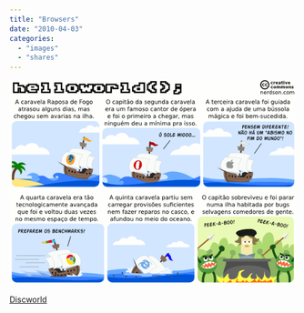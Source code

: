 ```yaml
---
title: "Browsers"
date: "2010-04-03"
categories: 
  - "images"
  - "shares"
---
```


![](images/tumblr_kyyqrq7LPd1qz4vrlo1_640.png)

[Discworld](http://nerdson.com/blog/discworld/?utm_source=feedburner&utm_medium=feed&utm_campaign=Feed%3A+nerdson+%28Nerdson+n%C3%A3o+vai+%C3%A0+escola%29&utm_content=Google+Reader)
